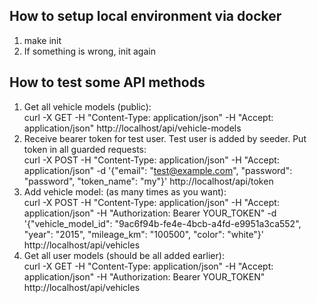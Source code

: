 ## How to setup local environment via docker
1. make init
2. If something is wrong, init again

## How to test some API methods
1. Get all vehicle models (public):  
curl -X GET -H "Content-Type: application/json" -H "Accept: application/json" http://localhost/api/vehicle-models
2. Receive bearer token for test user. Test user is added by seeder. Put token in all guarded requests:  
curl -X POST -H "Content-Type: application/json" -H "Accept: application/json" -d '{"email": "test@example.com", "password": "password", "token_name": "my"}' http://localhost/api/token
3. Add vehicle model: (as many times as you want):  
curl -X POST -H "Content-Type: application/json" -H "Accept: application/json" -H "Authorization: Bearer YOUR_TOKEN" -d '{"vehicle_model_id": "9ac6f94b-fe4e-4bcb-a4fd-e9951a3ca552", "year": "2015", "mileage_km": "100500", "color": "white"}' http://localhost/api/vehicles
4. Get all user models (should be all added earlier):  
curl -X GET -H "Content-Type: application/json" -H "Accept: application/json" -H "Authorization: Bearer YOUR_TOKEN" http://localhost/api/vehicles
